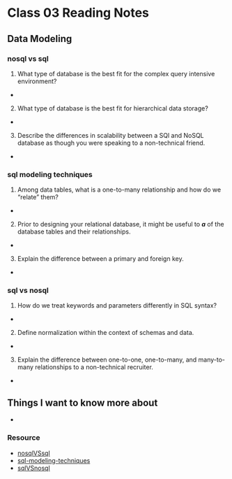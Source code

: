 # Class 03 Reading Notes

## Data Modeling

### nosql vs sql
1. What type of database is the best fit for the complex query intensive environment?
  - 
2. What type of database is the best fit for hierarchical data storage?
  - 
3. Describe the differences in scalability between a SQl and NoSQL database as though you were speaking to a non-technical friend.
  - 

### sql modeling techniques
1. Among data tables, what is a one-to-many relationship and how do we “relate” them?
  - 
2. Prior to designing your relational database, it might be useful to ___a___ of the database tables and their relationships.
  - 
3. Explain the difference between a primary and foreign key.
  - 

### sql vs nosql
1. How do we treat keywords and parameters differently in SQL syntax?
  - 
2. Define normalization within the context of schemas and data.
  - 
3. Explain the difference between one-to-one, one-to-many, and many-to-many relationships to a non-technical recruiter.
  - 


## Things I want to know more about
- 

### Resource

- [nosqlVSsql](https://www.thegeekstuff.com/2014/01/sql-vs-nosql-db/?utm_source=tuicool)
- [sql-modeling-techniques](https://www.essentialsql.com/get-ready-to-learn-sql-7-simplified-data-modeling/)
- [sqlVSnosql](https://www.youtube.com/watch?v=ZS_kXvOeQ5Y)
